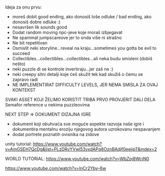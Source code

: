 Ideja za onu prvu:
- moreš dobit good ending, ako donosiš loše odluke / bad ending, ako donosiš dobre odluke :)
- nesavršen lik sounds good
- Dodat random moving npc-jeve koje moraš izbjegavat
- Ne spammat jumpscareove jer to onda više ni strašno
- Ne bit repetitivan
- Osmislit neki storyline...reveal na kraju...sometimes you gotta be evil to succeed
- Collectibles...collectibles...collectibles...ali neka budu smisleni (dobiš nešto)
- neki puzzle di se kontrole invertiraju...jer zaš ne :)
- neki creepy sitni detalji koje ćeš skužit tek kad skužiš o čemu se zapravo radi
- NE IMPLEMENTIRAT DIFFICULTY LEVELS, JER NEMA SMISLA ZA OVAJ KONTEKST

SVAKI ASSET KOJI ŽELIMO KORISTIT TRIBA PRVO PROVJERIT DALI DELA
Semafor reference u nekima puzzleovima

NEXT STEP => DOKUMENT DIZAJNA IGRE
- dokument koji obuhvaća sve moguće aspekte razvoja naše igre i dokumentira mentalnu eroziju njegovog autora uzrokovanu nespavanjem
- dodat portrete poznatih ovisnika na zidove 

unity tutorial: https://www.youtube.com/watch?v=AmGSEH7QcDg&list=PLzDRvYVwl53vxdAPq8OznBAdjf0eeiipT&index=2

WORLD TUTORIAL: https://www.youtube.com/watch?v=WbZpj8WcjN0

https://www.youtube.com/watch?v=lnCr2Yby-6w
